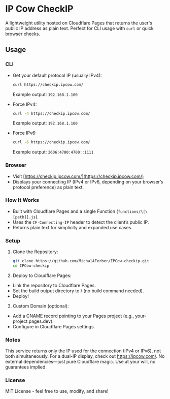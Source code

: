 # IP Cow CheckIP

A lightweight utility hosted on Cloudflare Pages that returns the user's public IP address as plain text. Perfect for CLI usage with `curl` or quick browser checks.

## Usage 

### CLI 
-   Get your default protocol IP (usually IPv4): 
    ```bash
    curl https://checkip.ipcow.com/
    ```
    Example output: `192.168.1.100` 

- Force IPv4: 
    ```bash
    curl -4 https://checkip.ipcow.com/
    ```
    Example output: `192.168.1.100`

- Force IPv6: 
    ```bash
    curl -6 https://checkip.ipcow.com/
    ```
    Example output: `2606:4700:4700::1111` 

### Browser 
- Visit [https://checkip.ipcow.com/](https://checkip.ipcow.com/) 
- Displays your connecting IP (IPv4 or IPv6, depending on your browser’s protocol preference) as plain text. 

### How It Works 
- Built with Cloudflare Pages and a single Function (`functions/\[\[path]].js`).
- Uses the `CF-Connecting-IP` header to detect the client’s public IP.
- Returns plain text for simplicity and expanded use cases. 

### Setup 
1. Clone the Repository: 
    ```bash
    git clone https://github.com/MichalAFerber/IPCow-checkip.git
    cd IPCow-checkip
    ```     
2. Deploy to Cloudflare Pages:
- Link the repository to Cloudflare Pages.
- Set the build output directory to / (no build command needed).
- Deploy! 

3. Custom Domain (optional):
- Add a CNAME record pointing to your Pages project (e.g., your-project.pages.dev).
- Configure in Cloudflare Pages settings.

### Notes  
This service returns only the IP used for the connection (IPv4 or IPv6), not both simultaneously. For a dual-IP display, check out <https://ipcow.com/>.
No external dependencies—just pure Cloudflare magic. Use at your will, no guarantees implied.

### License  
MIT License - feel free to use, modify, and share!